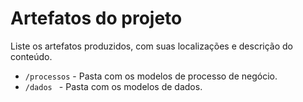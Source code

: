# Artefatos do projeto

Liste os artefatos produzidos, com suas localizações e descrição do conteúdo.


* `/processos` - Pasta com os modelos de processo de negócio.
* `/dados ` - Pasta com os modelos de dados.

